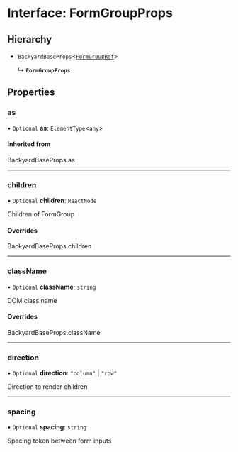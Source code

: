 # Interface: FormGroupProps

## Hierarchy

- `BackyardBaseProps`<[`FormGroupRef`](../README.md#formgroupref)\>

  ↳ **`FormGroupProps`**

## Properties

### as

• `Optional` **as**: `ElementType`<`any`\>

#### Inherited from

BackyardBaseProps.as

___

### children

• `Optional` **children**: `ReactNode`

Children of FormGroup

#### Overrides

BackyardBaseProps.children

___

### className

• `Optional` **className**: `string`

DOM class name

#### Overrides

BackyardBaseProps.className

___

### direction

• `Optional` **direction**: ``"column"`` \| ``"row"``

Direction to render children

___

### spacing

• `Optional` **spacing**: `string`

Spacing token between form inputs
